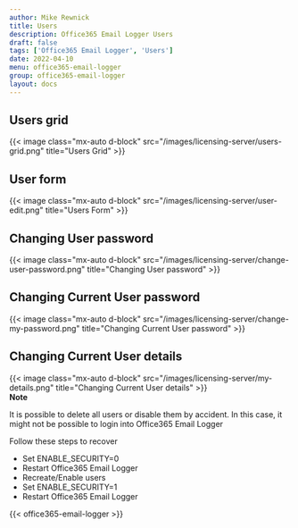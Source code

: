 ```yaml
---
author: Mike Rewnick
title: Users
description: Office365 Email Logger Users
draft: false
tags: ['Office365 Email Logger', 'Users']
date: 2022-04-10
menu: office365-email-logger
group: office365-email-logger
layout: docs
---
```


## Users grid

{{< image class="mx-auto d-block"  src="/images/licensing-server/users-grid.png" title="Users Grid" >}}

## User form

{{< image class="mx-auto d-block"  src="/images/licensing-server/user-edit.png" title="Users Form" >}}

## Changing User password

{{< image class="mx-auto d-block"  src="/images/licensing-server/change-user-password.png" title="Changing User password" >}}

## Changing Current User password

{{< image class="mx-auto d-block"  src="/images/licensing-server/change-my-password.png" title="Changing Current User password" >}}

## Changing Current User details

{{< image class="mx-auto d-block"  src="/images/licensing-server/my-details.png" title="Changing Current User details" >}}
\
**Note**

It is possible to delete all users or disable them by accident. In this case, it might not be possible to login into Office365 Email Logger

Follow these steps to recover

- Set ENABLE_SECURITY=0
- Restart Office365 Email Logger
- Recreate/Enable users
- Set ENABLE_SECURITY=1
- Restart Office365 Email Logger

{{< office365-email-logger >}}
